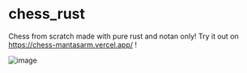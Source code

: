 # chess_rust
Chess from scratch made with pure rust and notan only!
Try it out on https://chess-mantasarm.vercel.app/ !

![image](https://user-images.githubusercontent.com/34283640/218280486-b31e5220-18ac-4aff-b3fa-33e394245db9.png)

